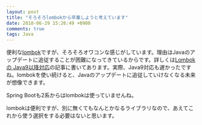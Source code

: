 ```yaml
---
layout: post
title: "そろそろlombokから卒業しようと考えています"
date: 2018-06-29 15:26:49 +0900
comments: true
tags: Java
---
```


便利な<a href="https://projectlombok.org/" target="_blank">lombok</a>ですが、そろそろオワコンな感じがしています。理由はJavaのアップデートに追従することが困難になってきているからです。詳しくは<a href="https://qiita.com/tmurakam99/items/b5ffe7f18bc06577f619" target="_blank">Lombok の Java9以降対応</a>の記事に書いてあります。実際、Java9対応も遅かったですね。lombokを使い続けると、Javaのアップデートに追従していけなくなる未来が想像できます。

Spring Bootも2系からはlombokは使っていませんね。

lombokは便利ですが、別に無くてもなんとかなるライブラリなので、あえてこれから使う選択をする必要はないと思います。
